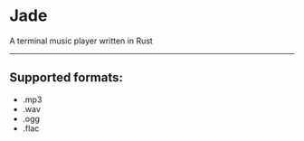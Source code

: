 # Jade
A terminal music player written in Rust
___
## Supported formats:
- .mp3
- .wav
- .ogg
- .flac
